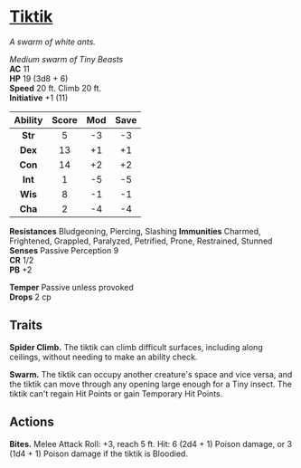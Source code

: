 # [Tiktik](https://hollowknight.wiki/w/Tiktik)

*A swarm of white ants.*

*Medium swarm of Tiny Beasts*  
**AC** 11  
**HP** 19 (3d8 + 6)  
**Speed** 20 ft. Climb 20 ft.  
**Initiative** +1 (11)  

| Ability | Score | Mod | Save |
|:-------:|:-----:|:---:|:----:|
| **Str** | 5     | -3  | -3   |
| **Dex** | 13    | +1  | +1   |
| **Con** | 14    | +2  | +2   |
| **Int** | 1     | -5  | -5   |
| **Wis** | 8     | -1  | -1   |
| **Cha** | 2     | -4  | -4   |

**Resistances** Bludgeoning, Piercing, Slashing
**Immunities** Charmed, Frightened, Grappled, Paralyzed, Petrified, Prone, Restrained, Stunned
**Senses** Passive Perception 9  
**CR** 1/2  
**PB** +2  

**Temper** Passive unless provoked  
**Drops** 2 cp  

## Traits

**Spider Climb.** The tiktik can climb difficult surfaces, including along ceilings, without needing to make an ability check.

**Swarm.** The tiktik can occupy another creature's space and vice versa, and the tiktik can move through any opening large enough for a Tiny insect. The tiktik can't regain Hit Points or gain Temporary Hit Points.

## Actions

**Bites.** Melee Attack Roll: +3, reach 5 ft. Hit: 6 (2d4 + 1) Poison damage, or 3 (1d4 + 1) Poison damage if the tiktik is Bloodied.
